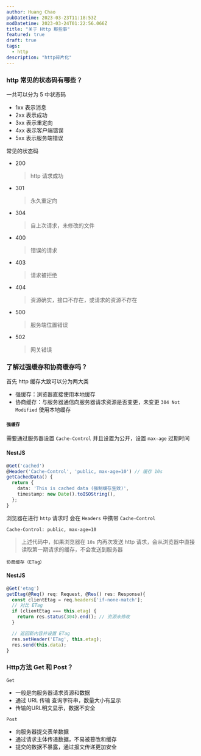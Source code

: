 ```yaml
---
author: Huang Chao
pubDatetime: 2023-03-23T11:18:53Z
modDatetime: 2023-03-24T01:22:56.066Z
title: "关于 Http 那些事"
featured: true
draft: true
tags:
  - http
description: "http碎片化"
---
```


### http 常见的状态码有哪些？

一共可以分为 5 中状态码

- 1xx 表示消息
- 2xx 表示成功
- 3xx 表示重定向
- 4xx 表示客户端错误
- 5xx 表示服务端错误

常见的状态码

- 200

  > http 请求成功

- 301

  > 永久重定向

- 304

  > 自上次请求，未修改的文件

- 400

  > 错误的请求

- 403

  > 请求被拒绝

- 404

  > 资源确实，接口不存在，或请求的资源不存在

- 500

  > 服务端位置错误

- 502
  > 网关错误

### 了解过强缓存和协商缓存吗？

首先 http 缓存大致可以分为两大类

- 强缓存：浏览器直接使用本地缓存
- 协商缓存：与服务器通信向服务器请求资源是否变更，未变更 `304 Not Modified` 使用本地缓存

#### `强缓存`

需要通过服务器设置 `Cache-Control` 并且设置为公开，设置 `max-age` 过期时间

#### NestJS

```ts
@Get('cached')
@Header('Cache-Control', 'public, max-age=10') // 缓存 10s
getCachedData() {
  return {
    data: 'This is cached data (强制缓存生效)',
    timestamp: new Date().toISOString(),
  };
}
```

浏览器在进行 `http` 请求时 会在 `Headers` 中携带 `Cache-Control`

`Cache-Control: public, max-age=10`

> 上述代码中，如果浏览器在 `10s` 内再次发送 http 请求，会从浏览器中直接读取第一期请求的缓存，不会发送到服务器

`协商缓存（ETag）`

#### NestJS

```ts
@Get('etag')
getEtag(@Req() req: Request, @Res() res: Response){
  const clientEtag = req.headers['if-none-match'];
  // 对比 ETag
  if (clientEtag === this.etag) {
    return res.status(304).end(); // 资源未修改
  }

  // 返回新内容并设置 ETag
  res.setHeader('ETag', this.etag);
  res.send(this.data);
}
```

### Http方法 Get 和 Post？

`Get`

- 一般是向服务器请求资源和数据
- 通过 URL 传输 查询字符串，数量大小有显示
- 传输的URL明文显示，数据不安全

`Post`

- 向服务器提交表单数据
- 通过请求主体传递数据，不易被篡改和缓存
- 提交的数据不暴露，通过报文传递更加安全
